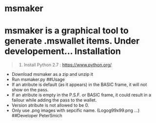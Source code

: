 # msmaker
msmaker is a graphical tool to generate .mswallet items.
Under developement...
Installation
===========
> 1) Install Python 2.7 : https://www.python.org/
- Download msmaker as a zip and unzip it
- Run msmaker.py
##Usage
- If an atribute is default (as it appears) in the BASIC frame, it will not show on the pass.
- If an atribute is empty in the P.S.F. or BASIC frame, it could result in a failour while adding the pass to the wallet.
- Version atribute is not allowed to be 0.
- Only use .png images with sepcific name. (Logog99x99.png ...)
##Developer
PeterSmich

